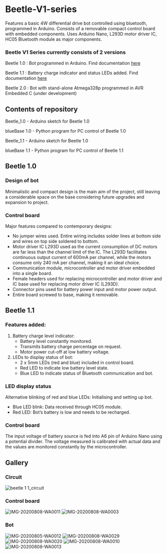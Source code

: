 # Beetle-V1-series
Features a basic 4W differential drive bot controlled using bluetooth, programmed in Arduino. Consists of a removable compact control board with embedded components. Uses Arduino Nano, L293D motor driver IC, HC05 Bluetooth module as major components.

### Beetle V1 Series currently consists of 2 versions

Beetle 1.0 : Bot programmed in Arduino. Find documentation [here](https://drive.google.com/file/d/1H8mcwFhFoOXd1WlOg6coQMSA7BYLAQFO/view?usp=sharing)

Beetle 1.1 : Battery charge indicator and status LEDs added. Find documentation [here](https://drive.google.com/file/d/1_amt8vW4VBF1P7W0dKoGqkytMkOZn43F/view?usp=sharing)

Beetle 2.0 : Bot with stand-alone Atmega328p programmed in AVR Embedded C (under development)

## Contents of repository
Beetle_1.0 - Arduino sketch for Beetle 1.0

blueBase 1.0 - Python program for PC control of Beetle 1.0 

Beetle_1.1 - Arduino sketch for Beetle 1.0

blueBase 1.1 - Python program for PC control of Beetle 1.1

## Beetle 1.0
### Design of bot
Minimalistic and compact design is the main aim of the project, still leaving a considerable space on the base considering future upgrades and expansion to project.

### Control board
Major features compared to contemporary designs:
- No jumper wires used. Entire wiring includes solder lines at bottom side and wires on top side soldered to bottom.
- Motor driver IC L293D used as the current consumption of DC motors are far less than the channel limit of the IC. The L293D facilitates continuous output current of 600mA per channel, while the motors consume only 240 mA per channel, making it an ideal choice.
- Communication module, microcontroller and motor driver embedded into a single board.
- Female headers used for replacing microcontroller and motor driver and IC base used for replacing motor driver IC (L293D).
- Connector pins used for battery power input and motor power output.
- Entire board screwed to base, making it removable.
## Beetle 1.1
### Features added:
1. Battery charge level indicator:
    - Battery level constantly monitored.
    - Transmits battery charge percentage on request.
    - Motor power cut-off at low battery voltage.
2. LEDs to display status of bot:
    - 2 x 5mm LEDs (red and blue) included in control board.
    - Red LED to indicate low battery level state.
    - Blue LED to indicate status of Bluetooth communication and bot.

### LED display status
Alternative blinking of red and blue LEDs: Initialising and setting up bot.
- Blue LED blink: Data received through HC05 module.
- Red LED: Bot’s battery is low and needs to be recharged.
### Control board
The input voltage of battery source is fed into A6 pin of Arduino Nano using a potential divider. The voltage measured is calibrated with actual data and the values are monitored constantly by the microcontroller.

## Gallery
### Circuit
![beetle 1 1_circuit](https://user-images.githubusercontent.com/63254914/119235326-91ed7180-bb4f-11eb-91d3-51cc30a711ac.jpg)

### Control board
![IMG-20200808-WA0011](https://user-images.githubusercontent.com/63254914/119235276-4f2b9980-bb4f-11eb-8984-75aa6eb50ea0.jpg)
![IMG-20200808-WA0003](https://user-images.githubusercontent.com/63254914/119235278-50f55d00-bb4f-11eb-9cfb-6d65745d95fa.jpg)

### Bot
![IMG-20200805-WA0012](https://user-images.githubusercontent.com/63254914/119235283-5a7ec500-bb4f-11eb-9b87-facc5c7fdf6c.jpeg)
![IMG-20200808-WA0029](https://user-images.githubusercontent.com/63254914/119235291-65395a00-bb4f-11eb-91e0-9f5b39a0d5e4.jpg)
![IMG-20200808-WA0020](https://user-images.githubusercontent.com/63254914/119235293-679bb400-bb4f-11eb-8ad5-d7ce69c0dbd7.jpg)
![IMG-20200808-WA0010](https://user-images.githubusercontent.com/63254914/119235300-6ec2c200-bb4f-11eb-9255-7adc4f5e693a.jpg)
![IMG-20200808-WA0013](https://user-images.githubusercontent.com/63254914/119235373-daa52a80-bb4f-11eb-9140-9453e87e79a2.jpg)

